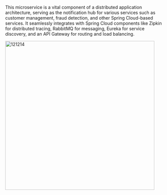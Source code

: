 This microservice is a vital component of a distributed application architecture, serving as the notification hub for various services such as customer management, fraud detection, and other Spring Cloud-based services. It seamlessly integrates with Spring Cloud components like Zipkin for distributed tracing, RabbitMQ for messaging, Eureka for service discovery, and an API Gateway for routing and load balancing.

<img width="474" alt="121214" src="https://github.com/oussamazaoui/Simple-Microservices-app/assets/133207079/bcacf87d-2aaa-457c-8e38-ebc14742096d">
